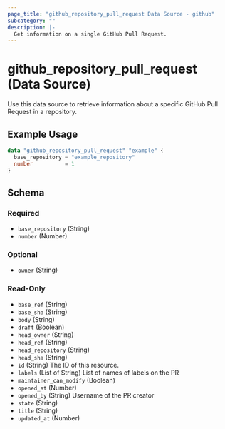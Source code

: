 ```yaml
---
page_title: "github_repository_pull_request Data Source - github"
subcategory: ""
description: |-
  Get information on a single GitHub Pull Request.
---
```


# github_repository_pull_request (Data Source)

Use this data source to retrieve information about a specific GitHub Pull Request in a repository.

## Example Usage

```terraform
data "github_repository_pull_request" "example" {
  base_repository = "example_repository"
  number          = 1
}
```

<!-- schema generated by tfplugindocs -->
## Schema

### Required

- `base_repository` (String)
- `number` (Number)

### Optional

- `owner` (String)

### Read-Only

- `base_ref` (String)
- `base_sha` (String)
- `body` (String)
- `draft` (Boolean)
- `head_owner` (String)
- `head_ref` (String)
- `head_repository` (String)
- `head_sha` (String)
- `id` (String) The ID of this resource.
- `labels` (List of String) List of names of labels on the PR
- `maintainer_can_modify` (Boolean)
- `opened_at` (Number)
- `opened_by` (String) Username of the PR creator
- `state` (String)
- `title` (String)
- `updated_at` (Number)
